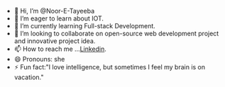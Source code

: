 - 👋 Hi, I’m @Noor-E-Tayeeba
- 👀 I’m eager to learn about IOT.
- 🌱 I’m currently learning Full-stack Development.
- 💞️ I’m looking to collaborate on open-source web development project and innovative project idea.
- 📫 How to reach me ...[Linkedin](https://www.linkedin.com/in/noor-e-tayeeba-a965b3315).
- 😄 Pronouns: she
- ⚡ Fun fact:"I love intelligence, but sometimes I feel my brain is on vacation."

<!---
Noor-E-Tayeeba/Noor-E-Tayeeba is a ✨ special ✨ repository because its `README.md` (this file) appears on your GitHub profile.
You can click the Preview link to take a look at your changes.
--->
